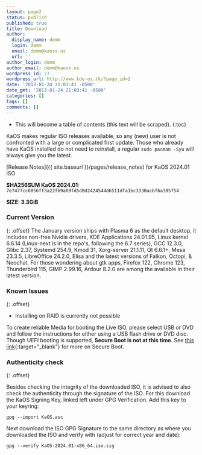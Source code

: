 ```yaml
---
layout: page2
status: publish
published: true
title: Download
author:
  display_name: demm
  login: demm
  email: demm@kaosx.us
  url: ''
author_login: demm
author_email: demm@kaosx.us
wordpress_id: 27
wordpress_url: http://www.kde-os.tk/?page_id=2
date: '2013-01-24 21:03:41 -0500'
date_gmt: '2013-01-24 21:03:41 -0500'
categories: []
tags: []
comments: []
---
```


* This will become a table of contents (this text will be scraped).
{:toc}

KaOS makes regular ISO releases available, so any (new) user is not confronted with a large or complicated first update. Those who already have KaOS installed do not need to reinstall, a regular `sudo pacman -Syu` will always give you the latest.

[Release Notes]({{ site.baseurl }}/pages/release_notes) for KaOS 2024.01 ISO

<div id="wrapper4">
<p><b>SHA256SUM KaOS 2024.01:</b> <code>7e7477cc6056ff3a22f69a09fd5d8d2424544d6511dfa1bc3330acbf6a305f54</code></p>
<p><b>SIZE: 3.3GiB</b></p>
</div>

### Current Version
{: .offset}
The January version ships with Plasma 6 as the default desktop, it includes non-free Nvidia drivers, KDE Applications 24.01.95, Linux kernel 6.6.14 (Linux-next is in the repo's, following the 6.7 series), GCC 12.3.0, Glibc 2.37, Systemd 254.9, Kmod 31, Xorg-server 21.1.11, Qt 6.6.1+, Mesa 23.3.5, LibreOffice 24.2.0, Elisa and the latest versions of Falkon, Octopi, & Neochat.
For those wondering about gtk apps, Firefox 122, Chrome 123, Thunderbird 115, GIMP 2.99.16, Ardour 8.2.0 are among the available in their latest version.

### Known Issues
{: .offset}

* Installing on RAID is currently not possible

To create reliable Media for booting the Live ISO, please select USB or DVD and follow the instructions for either using a USB flash drive or DVD disc.
Though UEFI booting is supported, **Secure Boot is not at this time**.  See [this link](https://arstechnica.com/information-technology/2016/08/microsoft-secure-boot-firmware-snafu-leaks-golden-key/){:target="_blank"} for more on Secure Boot.

### Authenticity check
{: .offset}

Besides checking the integrity of the downloaded ISO, it is advised to also check the authenticity through the signature of the ISO.  For this download the KaOS Signing Key, linked left under GPG Verification.  Add this key to your keyring:
```
gpg --import KaOS.asc
```
Next download the ISO GPG Signature to the same directory as where you downloaded the ISO and verify with (adjust for correct year and date):
```
gpg --verify KaOS-2024.01-x86_64.iso.sig
```
